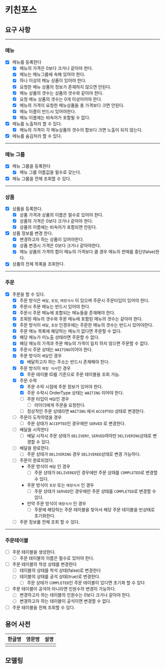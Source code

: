 # 키친포스

## 요구 사항

----

### 메뉴

- [X] 메뉴를 등록한다
    - [X] 메뉴의 가격은 0보다 크거나 같아야 한다.
    - [X] 메뉴는 메뉴그룹에 속해 있어야 한다.
    - [X] 하나 이상의 메뉴 상품이 있어야 한다.
    - [X] 요청한 메뉴 상품의 정보가 존재하지 않으면 안된다.
    - [X] 메뉴 상품의 갯수는 상품의 갯수와 같아야 한다.
    - [X] 요청 메뉴 상품의 갯수는 0개 이상이어야 한다.
    - [X] 메뉴의 가격이 요청한 메뉴상품들 총 가격보다 크면 안된다.
    - [X] 메뉴 이름이 반드시 있어야한다.
    - [X] 메뉴 이름에는 비속어가 포함될 수 없다.

- [X] 메뉴를 노출처리 할 수 있다.
    - [X] 메뉴의 가격이 각 메뉴상품의 갯수의 합보다 크면 노출이 되지 않는다.
- [X] 메뉴를 숨김처리 할 수 있다.

----

### 메뉴 그룹

- [X] 메뉴 그룹을 등록한다
    - [X] 메뉴 그룹 이름값을 필수로 갖는다.
- [X] 메뉴 그룹을 전체 조회할 수 있다.

----

### 상품

- [X] 상품을 등록한다.
    - [X] 상품 가격과 상품의 이름은 필수로 있어야 한다.
    - [X] 상품의 가격은 0보다 크거나 같아야 한다.
    - [X] 상품의 이름에는 비속어가 포함되면 안된다.

- [X] 상품 정보를 변경 한다.
    - [X] 변경하고자 하는 상품이 있어야한다.
    - [X] 상품 변경시 가격은 0보다 크거나 같아야한다.
    - [X] 메뉴 상품의 가격의 합이 메뉴의 가격보다 클 경우 메뉴의 판매를 중단(false)한다.

- [X] 상품의 전체 목록을 조회한다.

----

### 주문

- [X] 주문을 할 수 있다.
    - [X] 주문 방식은 `배달`, `포장`, `매장식사` 이 있으며 주문시 주문타입이 있어야 한다.
    - [X] 주문시 주문 메뉴는 반드시 있어야 한다.
    - [X] 주문시 주문 메뉴에 포함되는 메뉴들을 존재해야 한다.
    - [X] 조회된 메뉴의 갯수와 주문 메뉴에 포함된 메뉴의 갯수는 같아야 한다.
    - [X] 주문 방식이 `배달`, `포장` 인경우에는 주문한 메뉴의 갯수는 반드시 있어야한다.
    - [X] 주문 메뉴 목록에 해당하는 메뉴가 없다면 주문할 수 없다.
    - [X] 해당 메뉴가 미노출 상태라면 주문할 수 없다.
    - [X] 해당 메뉴의 가격과 주문 메뉴의 가격이 일치 하지 않으면 주문할 수 없다.
    - [X] 주문시 주문 상태는 `WAITING`이어야 한다.
    - [X] 주문 방식이 `배달`인 경우
        - [X] 배달하고자 하는 주소는 반드시 존재해야 한다.
    - [X] 주문 방식이 `매장 식사`인 경우
        - [X] 주문 테이블 ID를 기준으로 주문 테이블을 조회 가능.

    - [X] 주문 수락
      - [X] 주문 수락 시점에 주문 정보가 있어야 한다.
      - [X] 주문 수락시 OrderType 상태는 `WAITING` 이어야 한다.
      - [ ] 주문 타입이 `배달`인 경우
          - [ ] 라이더에게 주문을 요청한다.
      - [ ] 정상적인 주문 상태라면 `WAITING` 에서 `ACCEPTED` 상태로 변경한다.

    - [ ] 주문이 도착하였을 경우
        - [ ] 주문 상태가 `ACCEPTED`인 경우에만 `SERVED` 로 변경한다.

    - [ ] 배달을 시작한다
        - [ ] 배달 시작시 주문 상태가 `DELIVERY`, `SERVED`여야만 `DELIVERING`상태로 변경할 수 있다.

    - [ ] 배달을 완료한다.
        - [ ] 주문 상태가 `DELIVERING` 경우 `DELIVERED`상태로 변경 가능하다.

    - [ ] 주문이 완료되었다.
        - 주문 방식이 `배달` 인 경우
            - [ ] 주문 상태가 `DELIVERED`인 경우에만 주문 상태를 `COMPLETED`로 변경할 수 있다.
        - 주문 방식이 `포장` 또는 `매장식사` 인 경우
            - [ ] 주문 상태가 `SERVED`인 경우에만 주문 상태를 `COMPLETED`로 변경할 수 있다.
        - 만약 주문 방식이 `매장식사` 인 경우
            - [ ] 주문에 해당하는 주문 테이블을 찾아서 해당 주문 테이블을 빈상태로 초기화한다.
    - [ ] 주문 정보롤 전체 조회 할 수 있다.

----

### 주문테이블

- [ ] 주문 테이블을 생성한다.
    - [ ] 주문 테이블의 이름은 필수로 있어야 한다.

- [ ] 주문 테이블의 착성 상태를 변경한다
    - [ ] 테이블의 상태를 착석 상태(false)로 변경한다
    - [ ] 테이블의 상태를 공석 상태(true)로 변경한다.
        - [ ] 주문 상태가 `COMPLETED`인 주문 테이블이 있다면 초기화 할 수 있다

- [ ] 주문 테이블이 공석아 아니라면 인원수의 변경이 가능하다.
    - [ ] 변경하고자 하는 테이블의 인원수는 0보다 크거나 같아야 한다.
    - [ ] 변경하고자 하는 테이블이 공석이면 변경할 수 없다.

- [ ] 주문 테이블을 전체 조회할 수 있다.

## 용어 사전

| 한글명 | 영문명 | 설명 |
| --- | --- | --- |
|  |  |  |

## 모델링
